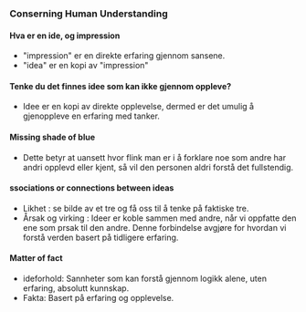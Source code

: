 ### Conserning Human Understanding

#### Hva er en ide, og impression
- "impression" er en direkte erfaring gjennom sansene.
- "idea" er en kopi av "impression"

#### Tenke du det finnes idee som kan ikke gjennom oppleve?
- Idee er en kopi av direkte opplevelse, dermed er det umulig å gjenoppleve en erfaring med tanker.

#### Missing shade of blue
- Dette betyr at uansett hvor flink man er i å forklare noe som andre har andri opplevd eller kjent, så vil den personen aldri forstå det fullstendig.

#### ssociations or connections between ideas
- Likhet : se bilde av et tre og få oss til å tenke på faktiske tre.
- Årsak og virking : Ideer er koble sammen med andre, når vi oppfatte den ene som prsak til den andre. Denne forbindelse avgjøre for hvordan vi forstå verden basert på tidligere erfaring.

#### Matter of fact
- ideforhold: Sannheter som kan forstå gjennom logikk alene, uten erfaring, absolutt kunnskap.
- Fakta: Basert på erfaring og opplevelse.
